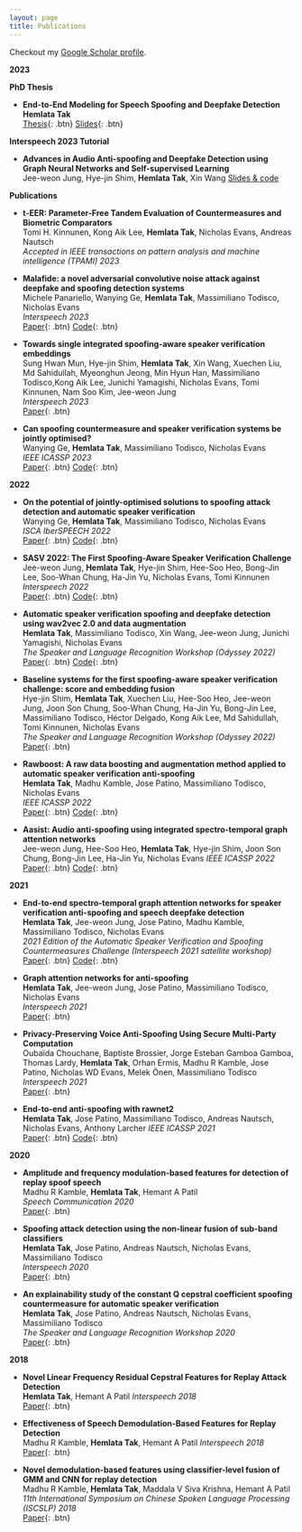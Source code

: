 ```yaml
---
layout: page
title: Publications
---
```


Checkout my <a href="https://scholar.google.co.in/citations?user=u2DMQxsAAAAJ&hl=en" target="_blank">Google Scholar profile</a>.
<br />

**2023**

**PhD Thesis**
  
- **End-to-End Modeling for Speech Spoofing and Deepfake Detection**  
  **Hemlata Tak**   
  [Thesis](https://www.eurecom.fr/publication/7273){: .btn}
  [Slides](https://drive.google.com/file/d/17qnfPJ7ESdXza0dYzG6h8Cbv3RmYyLnI/view?usp=sharing){: .btn}

**Interspeech 2023 Tutorial**

- **Advances in Audio Anti-spoofing and Deepfake Detection using Graph Neural Networks and Self-supervised Learning**  
  Jee-weon Jung, Hye-jin Shim, **Hemlata Tak**, Xin Wang
  [Slides & code](https://github.com/Jungjee/INTERSPEECH2023_T6/tree/main)
 
**Publications**

- **t-EER: Parameter-Free Tandem Evaluation of Countermeasures and Biometric Comparators**  
  Tomi H. Kinnunen, Kong Aik Lee, **Hemlata Tak**, Nicholas Evans, Andreas Nautsch  
  *Accepted in IEEE transactions on pattern analysis and machine intelligence (TPAMI) 2023*

- **Malafide: a novel adversarial convolutive noise attack against deepfake and spoofing detection systems**  
  Michele Panariello, Wanying Ge, **Hemlata Tak**, Massimiliano Todisco, Nicholas Evans  
  *Interspeech 2023*  
  [Paper](https://arxiv.org/abs/2306.07655){: .btn}
  [Code](github.com/eurecom-asp/malafide){: .btn}

- **Towards single integrated spoofing-aware speaker verification embeddings**  
  Sung Hwan Mun, Hye-jin Shim, **Hemlata Tak**, Xin Wang, Xuechen Liu, Md Sahidullah, Myeonghun Jeong, Min Hyun Han, Massimiliano Todisco,Kong Aik Lee, Junichi Yamagishi, Nicholas Evans, Tomi Kinnunen, Nam Soo Kim, Jee-weon Jung  
  *Interspeech 2023*  
  [Paper](https://arxiv.org/abs/2305.19051){: .btn}

- **Can spoofing countermeasure and speaker verification systems be jointly optimised?**  
  Wanying Ge, **Hemlata Tak**, Massimiliano Todisco, Nicholas Evans  
  *IEEE ICASSP 2023*  
  [Paper](https://ieeexplore.ieee.org/abstract/document/10095068){: .btn}
  [Code](https://github.com/eurecom-asp/sasv-joint-optimisation){: .btn}

**2022**

- **On the potential of jointly-optimised solutions to spoofing attack detection and automatic speaker verification**  
  Wanying Ge, **Hemlata Tak**, Massimiliano Todisco, Nicholas Evans  
  *ISCA IberSPEECH 2022*  
  [Paper](https://www.isca-speech.org/archive/iberspeech_2022/ge22_iberspeech.html){: .btn}
  [Code](https://github.com/eurecom-asp/sasv-joint-optimisation){: .btn}

- **SASV 2022: The First Spoofing-Aware Speaker Verification Challenge**  
  Jee-weon Jung, **Hemlata Tak**, Hye-jin Shim, Hee-Soo Heo, Bong-Jin Lee, Soo-Whan Chung, Ha-Jin Yu, Nicholas Evans, Tomi Kinnunen
  *Interspeech 2022*  
  [Paper](https://www.isca-speech.org/archive/interspeech_2022/jung22c_interspeech.html){: .btn}
  [Code](https://sasv-challenge.github.io){: .btn}

- **Automatic speaker verification spoofing and deepfake detection using wav2vec 2.0 and data augmentation**  
  **Hemlata Tak**, Massimiliano Todisco, Xin Wang, Jee-weon Jung, Junichi Yamagishi, Nicholas Evans  
  *The Speaker and Language Recognition Workshop (Odyssey 2022)*  
  [Paper](https://www.isca-speech.org/archive/odyssey_2022/tak22_odyssey.html){: .btn}
  [Code](https://github.com/TakHemlata/SSL_Anti-spoofing){: .btn}

- **Baseline systems for the first spoofing-aware speaker verification challenge: score and embedding fusion**  
  Hye-jin Shim, **Hemlata Tak**, Xuechen Liu, Hee-Soo Heo, Jee-weon Jung, Joon Son Chung, Soo-Whan Chung, Ha-Jin Yu, Bong-Jin Lee,
  Massimiliano Todisco, Héctor Delgado, Kong Aik Lee, Md Sahidullah, Tomi Kinnunen, Nicholas Evans  
  *The Speaker and Language Recognition Workshop (Odyssey 2022)*  
  [Paper](https://www.isca-speech.org/archive/odyssey_2022/shim22_odyssey.html){: .btn}
  
- **Rawboost: A raw data boosting and augmentation method applied to automatic speaker verification anti-spoofing**  
  **Hemlata Tak**, Madhu Kamble, Jose Patino, Massimiliano Todisco, Nicholas Evans  
  *IEEE ICASSP 2022*  
  [Paper](https://ieeexplore.ieee.org/abstract/document/9746213){: .btn}
  [Code](https://github.com/TakHemlata/RawBoost-antispoofing){: .btn}

- **Aasist: Audio anti-spoofing using integrated spectro-temporal graph attention networks**  
  Jee-weon Jung, Hee-Soo Heo, **Hemlata Tak**, Hye-jin Shim, Joon Son Chung, Bong-Jin Lee, Ha-Jin Yu, Nicholas Evans
  *IEEE ICASSP 2022*  
  [Paper](https://ieeexplore.ieee.org/abstract/document/9747766){: .btn}
  [Code](https://github.com/clovaai/aasist){: .btn}

**2021**
- **End-to-end spectro-temporal graph attention networks for speaker verification anti-spoofing and speech deepfake detection**  
  **Hemlata Tak**, Jee-weon Jung, Jose Patino, Madhu Kamble, Massimiliano Todisco, Nicholas Evans  
  *2021 Edition of the Automatic Speaker Verification and Spoofing Countermeasures Challenge (Interspeech 2021 satellite workshop)*  
  [Paper](https://www.isca-speech.org/archive/asvspoof_2021/tak21_asvspoof.html){: .btn}
  [Code](https://github.com/eurecom-asp/RawGAT-ST-antispoofing){: .btn}

- **Graph attention networks for anti-spoofing**  
  **Hemlata Tak**, Jee-weon Jung, Jose Patino, Massimiliano Todisco, Nicholas Evans  
  *Interspeech 2021*  
  [Paper](https://www.isca-speech.org/archive/interspeech_2021/tak21_interspeech.html){: .btn}

- **Privacy-Preserving Voice Anti-Spoofing Using Secure Multi-Party Computation**  
  Oubaïda Chouchane, Baptiste Brossier, Jorge Esteban Gamboa Gamboa, Thomas Lardy, **Hemlata Tak**, Orhan Ermis, Madhu R Kamble, Jose Patino, Nicholas WD Evans, Melek Önen, Massimiliano Todisco  
  *Interspeech 2021*  
  [Paper](https://www.isca-speech.org/archive/interspeech_2021/chouchane21_interspeech.html){: .btn}
 
- **End-to-end anti-spoofing with rawnet2**  
  **Hemlata Tak**, Jose Patino, Massimiliano Todisco, Andreas Nautsch, Nicholas Evans, Anthony Larcher
  *IEEE ICASSP 2021*  
  [Paper](https://ieeexplore.ieee.org/abstract/document/9414234){: .btn}
  [Code](https://github.com/eurecom-asp/rawnet2-antispoofing){: .btn}

**2020**

- **Amplitude and frequency modulation-based features for detection of replay spoof speech**  
  Madhu R Kamble, **Hemlata Tak**, Hemant A Patil  
  *Speech Communication 2020*  
  [Paper](https://www.sciencedirect.com/science/article/abs/pii/S016763932030279X#:~:text=Highlights&text=The%20replay%20Spoof%20Speech%20Detection,%2C%20playback%2C%20and%20recording%20device.&text=The%20slow%20and%20fast%2Dvarying,compared%20to%20the%20natural%20speech.){: .btn}

- **Spoofing attack detection using the non-linear fusion of sub-band classifiers**  
  **Hemlata Tak**, Jose Patino, Andreas Nautsch, Nicholas Evans, Massimiliano Todisco  
  *Interspeech 2020*  
  [Paper](https://www.isca-speech.org/archive/interspeech_2020/tak20_interspeech.html){: .btn}

- **An explainability study of the constant Q cepstral coefficient spoofing countermeasure for automatic speaker verification**  
  **Hemlata Tak**, Jose Patino, Andreas Nautsch, Nicholas Evans, Massimiliano Todisco  
  *The Speaker and Language Recognition Workshop 2020*  
  [Paper](https://www.isca-speech.org/archive/odyssey_2020/tak20_odyssey.html){: .btn}
 
**2018**

- **Novel Linear Frequency Residual Cepstral Features for Replay Attack Detection**  
  **Hemlata Tak**, Hemant A Patil
  *Interspeech 2018*  
  [Paper](https://www.isca-speech.org/archive/interspeech_2018/tak18_interspeech.html){: .btn}

- **Effectiveness of Speech Demodulation-Based Features for Replay Detection**  
  Madhu R Kamble, **Hemlata Tak**, Hemant A Patil
  *Interspeech 2018*  
  [Paper](https://www.isca-speech.org/archive/interspeech_2018/kamble18_interspeech.html){: .btn}

- **Novel demodulation-based features using classifier-level fusion of GMM and CNN for replay detection**  
  Madhu R Kamble, **Hemlata Tak**, Maddala V Siva Krishna, Hemant A Patil
  *11th International Symposium on Chinese Spoken Language Processing (ISCSLP) 2018*  
  [Paper](https://ieeexplore.ieee.org/document/8706648){: .btn}
 

